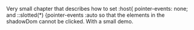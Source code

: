 Very small chapter that describes how to set :host{ pointer-events: none; and ::slotted(*) {pointer-events :auto so that
 the elements in the shadowDom cannot be clicked. With a small demo.
